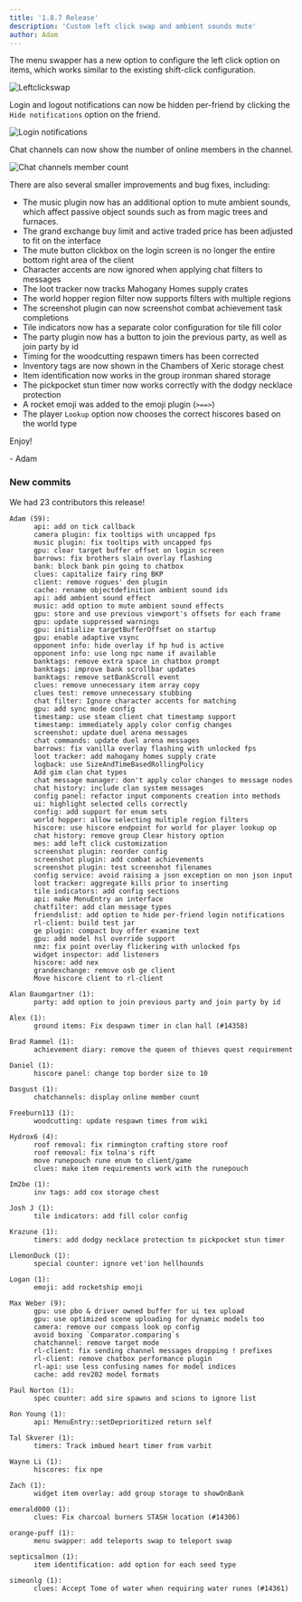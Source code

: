 ```yaml
---
title: '1.8.7 Release'
description: 'Custom left click swap and ambient sounds mute'
author: Adam
---
```


The menu swapper has a new option to configure the left click option on items, which works similar to the existing shift-click configuration.

![Leftclickswap](/img/blog/1.8.7-Release/leftclickswap.png)

Login and logout notifications can now be hidden per-friend by clicking the `Hide notifications` option on the friend.

![Login notifications](/img/blog/1.8.7-Release/loginout.png)

Chat channels can now show the number of online members in the channel.

![Chat channels member count](/img/blog/1.8.7-Release/chatchannels.png)

There are also several smaller improvements and bug fixes, including:

- The music plugin now has an additional option to mute ambient sounds, which affect passive object sounds such as from magic trees and furnaces.
- The grand exchange buy limit and active traded price has been adjusted to fit on the interface
- The mute button clickbox on the login screen is no longer the entire bottom right area of the client
- Character accents are now ignored when applying chat filters to messages
- The loot tracker now tracks Mahogany Homes supply crates
- The world hopper region filter now supports filters with multiple regions
- The screenshot plugin can now screenshot combat achievement task completions
- Tile indicators now has a separate color configuration for tile fill color
- The party plugin now has a button to join the previous party, as well as join party by id
- Timing for the woodcutting respawn timers has been corrected
- Inventory tags are now shown in the Chambers of Xeric storage chest
- Item identification now works in the group ironman shared storage
- The pickpocket stun timer now works correctly with the dodgy necklace protection
- A rocket emoji was added to the emoji plugin (`>==>`)
- The player `Lookup` option now chooses the correct hiscores based on the world type

Enjoy!

\- Adam

### New commits

We had 23 contributors this release!

```
Adam (59):
      api: add on tick callback
      camera plugin: fix tooltips with uncapped fps
      music plugin: fix tooltips with uncapped fps
      gpu: clear target buffer offset on login screen
      barrows: fix brothers slain overlay flashing
      bank: block bank pin going to chatbox
      clues: capitalize fairy ring BKP
      client: remove rogues' den plugin
      cache: rename objectdefinition ambient sound ids
      api: add ambient sound effect
      music: add option to mute ambient sound effects
      gpu: store and use previous viewport's offsets for each frame
      gpu: update suppressed warnings
      gpu: initialize targetBufferOffset on startup
      gpu: enable adaptive vsync
      opponent info: hide overlay if hp hud is active
      opponent info: use long npc name if available
      banktags: remove extra space in chatbox prompt
      banktags: improve bank scrollbar updates
      banktags: remove setBankScroll event
      clues: remove unnecessary item array copy
      clues test: remove unnecessary stubbing
      chat filter: Ignore character accents for matching
      gpu: add sync mode config
      timestamp: use steam client chat timestamp support
      timestamp: immediately apply color config changes
      screenshot: update duel arena messages
      chat commands: update duel arena messages
      barrows: fix vanilla overlay flashing with unlocked fps
      loot tracker: add mahogany homes supply crate
      logback: use SizeAndTimeBasedRollingPolicy
      Add gim clan chat types
      chat message manager: don't apply color changes to message nodes
      chat history: include clan system messages
      config panel: refactor input components creation into methods
      ui: highlight selected cells correctly
      config: add support for enum sets
      world hopper: allow selecting multiple region filters
      hiscore: use hiscore endpoint for world for player lookup op
      chat history: remove group Clear history option
      mes: add left click customization
      screenshot plugin: reorder config
      screenshot plugin: add combat achievements
      screenshot plugin: test screenshot filenames
      config service: avoid raising a json exception on non json input
      loot tracker: aggregate kills prior to inserting
      tile indicators: add config sections
      api: make MenuEntry an interface
      chatfilter: add clan message types
      friendslist: add option to hide per-friend login notifications
      rl-client: build test jar
      ge plugin: compact buy offer examine text
      gpu: add model hsl override support
      nmz: fix point overlay flickering with unlocked fps
      widget inspector: add listeners
      hiscore: add nex
      grandexchange: remove osb ge client
      Move hiscore client to rl-client

Alan Baumgartner (1):
      party: add option to join previous party and join party by id

Alex (1):
      ground items: Fix despawn timer in clan hall (#14358)

Brad Rammel (1):
      achievement diary: remove the queen of thieves quest requirement

Daniel (1):
      hiscore panel: change top border size to 10

Dasgust (1):
      chatchannels: display online member count

Freeburn113 (1):
      woodcutting: update respawn times from wiki

Hydrox6 (4):
      roof removal: fix rimmington crafting store roof
      roof removal: fix tolna's rift
      move runepouch rune enum to client/game
      clues: make item requirements work with the runepouch

Im2be (1):
      inv tags: add cox storage chest

Josh J (1):
      tile indicators: add fill color config

Krazune (1):
      timers: add dodgy necklace protection to pickpocket stun timer

LlemonDuck (1):
      special counter: ignore vet'ion hellhounds

Logan (1):
      emoji: add rocketship emoji

Max Weber (9):
      gpu: use pbo & driver owned buffer for ui tex upload
      gpu: use optimized scene uploading for dynamic models too
      camera: remove our compass look op config
      avoid boxing `Comparator.comparing`s
      chatchannel: remove target mode
      rl-client: fix sending channel messages dropping ! prefixes
      rl-client: remove chatbox performance plugin
      rl-api: use less confusing names for model indices
      cache: add rev202 model formats

Paul Norton (1):
      spec counter: add sire spawns and scions to ignore list

Ron Young (1):
      api: MenuEntry::setDeprioritized return self

Tal Skverer (1):
      timers: Track imbued heart timer from varbit

Wayne Li (1):
      hiscores: fix npe

Zach (1):
      widget item overlay: add group storage to showOnBank

emerald000 (1):
      clues: Fix charcoal burners STASH location (#14306)

orange-puff (1):
      menu swapper: add teleports swap to teleport swap

septicsalmon (1):
      item identification: add option for each seed type

simeonlg (1):
      clues: Accept Tome of water when requiring water runes (#14361)
```
